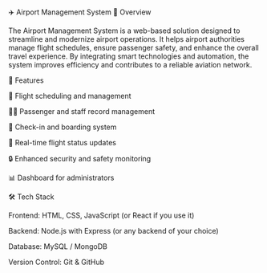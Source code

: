 ✈️ Airport Management System
📌 Overview

The Airport Management System is a web-based solution designed to streamline and modernize airport operations. It helps airport authorities manage flight schedules, ensure passenger safety, and enhance the overall travel experience. By integrating smart technologies and automation, the system improves efficiency and contributes to a reliable aviation network.

🔑 Features

📅 Flight scheduling and management

👨‍✈️ Passenger and staff record management

🛂 Check-in and boarding system

📢 Real-time flight status updates

🔒 Enhanced security and safety monitoring

📊 Dashboard for administrators

🛠️ Tech Stack

Frontend: HTML, CSS, JavaScript (or React if you use it)

Backend: Node.js with Express (or any backend of your choice)

Database: MySQL / MongoDB

Version Control: Git & GitHub
